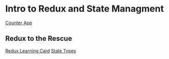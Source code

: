 # Intro to Redux and State Managment

[Counter App](https://react-redux-test138.herokuapp.com/)

## Redux to the Rescue
[Redux Learning Card](src/assets/pdf/redux-learning-card.pdf)
[State Types](src/assets/pdf/state-types.pdf)
